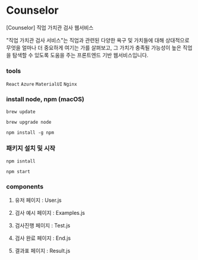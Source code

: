 # Counselor
[Counselor] 직업 가치관 검사 웹서비스

"직업 가치관 검사 서비스"는 직업과 관련된 다양한 욕구 및 가치들에 대해 상대적으로 무엇을 얼마나 더 중요하게 여기는 가를 살펴보고, 그 가치가 충족될 가능성이 높은 직업을 탐색할 수 있도록 도움을 주는 프론트엔드 기반 웹서비스입니다.

### tools
`React` `Azure` `MaterialUI` `Nginx`

### install node, npm (macOS)
```
brew update

brew upgrade node

npm install -g npm
```

### 패키지 설치 및 시작
```
npm isntall
```
```
npm start
```



### components

1) 유저 페이지 : User.js


2) 검사 예시 페이지 : Examples.js


3) 검사진행 페이지 : Test.js


4) 검사 완료 페이지 : End.js


5) 결과표 페이지 : Result.js
